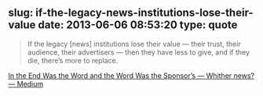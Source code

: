 slug: if-the-legacy-news-institutions-lose-their-value
date: 2013-06-06 08:53:20
type: quote
---

> If the legacy [news] institutions lose their value — their trust, their audience, their advertisers — then they have less to give, and if they die, there’s more to replace.

[In the End Was the Word and the Word Was the Sponsor’s — Whither news? — Medium](https://medium.com/whither-news/72c32793244f?utm_source=TwitterAccount&utm_medium=Twitter&utm_campaign=TwitterAccount)
